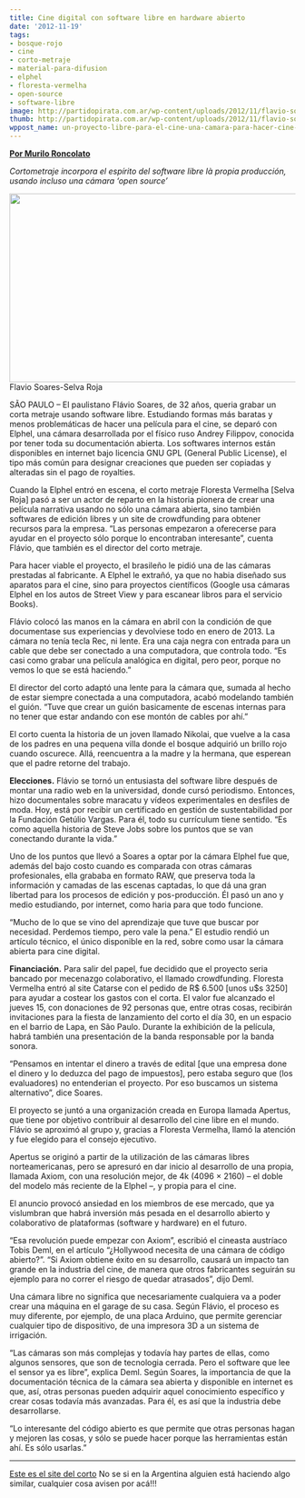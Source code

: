```yaml
---
title: Cine digital con software libre en hardware abierto
date: '2012-11-19'
tags:
- bosque-rojo
- cine
- corto-metraje
- material-para-difusion
- elphel
- floresta-vermelha
- open-source
- software-libre
image: http://partidopirata.com.ar/wp-content/uploads/2012/11/flavio-soares-floresta-vermelha_Epitacio-pessoa1.jpg
thumb: http://partidopirata.com.ar/wp-content/uploads/2012/11/flavio-soares-floresta-vermelha_Epitacio-pessoa1-150x150.jpg
wppost_name: un-proyecto-libre-para-el-cine-una-camara-para-hacer-cine-de-codigo-abierto
---
```


<strong><a href="http://blogs.estadao.com.br/link/um-projeto-livre-para-o-cinema/" target="_blank">Por Murilo Roncolato</a></strong>

<em>Cortometraje incorpora el espírito del software libre là propia producción, usando incluso una cámara ‘open source’</em>

<a href="http://partidopirata.com.ar/wp-content/uploads/2012/11/flavio-soares-floresta-vermelha_Epitacio-pessoa1.jpg"><img class="size-full wp-image-7459" title="flavio-soares-floresta-vermelha_Epitacio-pessoa" src="http://partidopirata.com.ar/wp-content/uploads/2012/11/flavio-soares-floresta-vermelha_Epitacio-pessoa1.jpg" alt="" width="600" height="332" /></a> Flavio Soares-Selva Roja


SÃO PAULO – El paulistano Flávio Soares, de 32 años, queria grabar un corta metraje usando software libre. Estudiando formas más baratas y menos problemáticas de hacer una película para el cine, se deparó con Elphel, una cámara desarrollada por el físico ruso Andrey Filippov, conocida por tener toda su documentación abierta. Los softwares internos están disponibles en internet bajo licencia GNU GPL (General Public License), el tipo más común para designar creaciones que pueden ser copiadas y alteradas sin el pago de royalties.

Cuando la Elphel entró en escena, el corto metraje Floresta Vermelha [Selva Roja] pasó a ser un actor de reparto en la historia pionera de crear una película narrativa usando no sólo una cámara abierta, sino también softwares de edición libres y un site de crowdfunding para obtener recursos para la empresa. “Las personas empezaron a oferecerse para ayudar en el proyecto sólo porque lo encontraban interesante”, cuenta Flávio, que también es el director del corto metraje.

Para hacer viable el proyecto, el brasileño le pidió una de las cámaras prestadas al fabricante. A Elphel le extrañó, ya que no habia diseñado sus aparatos para el cine, sino para proyectos científicos (Google usa cámaras Elphel en los autos de Street View y para escanear libros para el servicio Books).

Flávio colocó las manos en la cámara en abril con la condición de que documentase sus experiencias y devolviese todo en enero de 2013. La cámara no tenía tecla Rec, ni lente. Era una caja negra con entrada para un cable que debe ser conectado a una computadora, que controla todo. “Es casi como grabar una película analógica en digital, pero peor, porque no vemos lo que se está haciendo.”

El director del corto adaptó una lente para la cámara que, sumada al hecho de estar siempre conectada a una computadora, acabó modelando también el guión. “Tuve que crear un guión basicamente de escenas internas para no tener que estar andando con ese montón de cables por ahí.”

El corto cuenta la historia de un joven llamado Nikolai, que vuelve a la casa de los padres en una pequena villa donde el bosque adquirió un brillo rojo cuando oscurece. Allá, reencuentra a la madre y la hermana, que esperean que el padre retorne del trabajo.

<strong>Elecciones.</strong> Flávio se tornó un entusiasta del software libre después de montar una radio web en la universidad, donde cursó periodismo. Entonces, hizo documentales sobre maracatu y vídeos experimentales en desfiles de moda. Hoy, está por recibir un certificado en gestión de sustentabilidad por la Fundación Getúlio Vargas. Para él, todo su currículum tiene sentido. “Es como aquella historia de Steve Jobs sobre los puntos que se van conectando durante la vida.”

Uno de los puntos que llevó a Soares a optar por la cámara Elphel fue que, además del bajo costo cuando es comparada con otras cámaras profesionales, ella grababa en formato RAW, que preserva toda la información y camadas de las escenas captadas, lo que dá una gran libertad para los procesos de edición y pos-producción. Él pasó un ano y medio estudiando, por internet, como haria para que todo funcione.

“Mucho de lo que se vino del aprendizaje que tuve que buscar por necesidad. Perdemos tiempo, pero vale la pena.” El estudio rendió un artículo técnico, el único disponible en la red, sobre como usar la cámara abierta para cine digital.

<strong>Financiación.</strong> Para salir del papel, fue decidido que el proyecto seria bancado por mecenazgo colaborativo, el llamado crowdfunding. Floresta Vermelha entró al site Catarse con el pedido de R$ 6.500 [unos u$s 3250] para ayudar a costear los gastos con el corta. El valor fue alcanzado el jueves 15, con donaciones de 92 personas que, entre otras cosas, recibirán invitaciones para la fiesta de lanzamiento del corto el día 30, en un espacio en el barrio de Lapa, en São Paulo. Durante la exhibición de la película, habrá también una presentación de la banda responsable por la banda sonora.

“Pensamos en intentar el dinero a través de edital [que una empresa done el dinero y lo deduzca del pago de impuestos], pero estaba seguro que (los evaluadores) no entenderian el proyecto. Por eso buscamos un sistema alternativo”, dice Soares.

El proyecto se juntó a una organización creada en Europa llamada Apertus, que tiene por objetivo contribuir al desarrollo del cine libre en el mundo. Flávio se aproximó al grupo y, gracias a Floresta Vermelha, llamó la atención y fue elegido para el consejo ejecutivo.

Apertus se originó a partir de la utilización de las cámaras libres norteamericanas, pero se apresuró en dar inicio al desarrollo de una propia, llamada Axiom, con una resolución mejor, de 4k (4096 × 2160) – el doble del modelo más reciente de la Elphel –, y propia para el cine.

El anuncio provocó ansiedad en los miembros de ese mercado, que ya vislumbran que habrá inversión más pesada en el desarrollo abierto y colaborativo de plataformas (software y hardware) en el futuro.

“Esa revolución puede empezar con Axiom”, escribió el cineasta austríaco Tobis Deml, en el artículo “¿Hollywood necesita de una cámara de código abierto?”. “Si Axiom obtiene éxito en su desarrollo, causará un impacto tan grande en la industria del cine, de manera que otros fabricantes seguirán su ejemplo para no correr el riesgo de quedar atrasados”, dijo Deml.

Una cámara libre no significa que necesariamente cualquiera va a poder crear una máquina en el garage de su casa. Según Flávio, el proceso es muy diferente, por ejemplo, de una placa Arduino, que permite gerenciar cualquier tipo de dispositivo, de una impresora 3D a un sistema de irrigación.

“Las cámaras son más complejas y todavía hay partes de ellas, como algunos sensores, que son de tecnologia cerrada. Pero el software que lee el sensor ya es libre”, explica Deml. Según Soares, la importancia de que la documentación técnica de la cámara sea abierta y disponible en internet es que, así, otras personas pueden adquirir aquel conocimiento específico y crear cosas todavía más avanzadas. Para él, es así que la industria debe desarrollarse.

“Lo interesante del código abierto es que permite que otras personas hagan y mejoren las cosas, y sólo se puede hacer porque las herramientas están ahí. Es sólo usarlas.”

<hr />

<a href="http://florestavermelha.org/" target="_blank">Este es el site del corto</a>
No se si en la Argentina alguien está haciendo algo similar, cualquier cosa avisen por acá!!!
